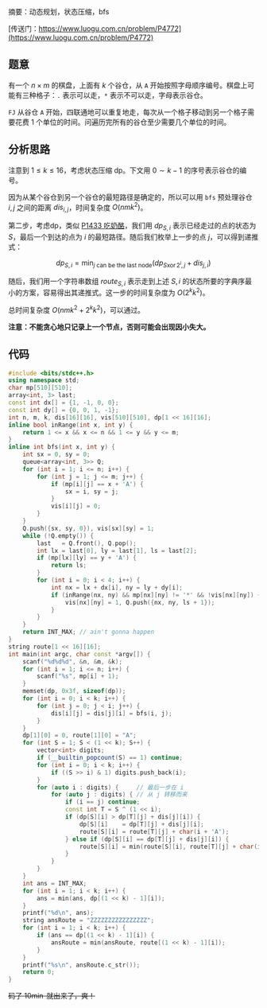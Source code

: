摘要：动态规划，状态压缩，bfs

[传送门：https://www.luogu.com.cn/problem/P4772](https://www.luogu.com.cn/problem/P4772)

## 题意

有一个 $n \times m$ 的棋盘，上面有 $k$ 个谷仓，从 `A` 开始按照字母顺序编号。棋盘上可能有三种格子：`.` 表示可以走，`*` 表示不可以走，字母表示谷仓。

`FJ` 从谷仓 `A` 开始，四联通地可以重复地走，每次从一个格子移动到另一个格子需要花费 $1$ 个单位的时间。问遍历完所有的谷仓至少需要几个单位的时间。

## 分析思路

注意到 $1 \leq k \leq 16$，考虑状态压缩 dp。下文用 $0 \sim k - 1$ 的序号表示谷仓的编号。

因为从某个谷仓到另一个谷仓的最短路径是确定的，所以可以用 `bfs` 预处理谷仓 $i, j$ 之间的距离 $dis_{i, j}$，时间复杂度 $O(nmk^2)$。

第二步，考虑dp，类似 [P1433 吃奶酪](https://www.luogu.com.cn/problem/P1433)，我们用 $dp_{S, i}$ 表示已经走过的点的状态为 $S$，最后一个到达的点为 $i$ 的最短路径。随后我们枚举上一步的点 $j$，可以得到递推式：

$$ dp_{S, i} = \min_{j \text{ can be the last node}}(dp_{S \operatorname{xor} 2^i, j} + dis_{j, i}) $$

随后，我们用一个字符串数组 $route_{S,i}$ 表示走到上述 $S, i$ 的状态所要的字典序最小的方案，容易得出其递推式。这一步的时间复杂度为 $O(2^kk^2)$。

总时间复杂度 $O(nmk^2 + 2^kk^2)$，可以通过。

**注意：不能贪心地只记录上一个节点，否则可能会出现因小失大。**

## 代码

```cpp
#include <bits/stdc++.h>
using namespace std;
char mp[510][510];
array<int, 3> last;
const int dx[] = {1, -1, 0, 0};
const int dy[] = {0, 0, 1, -1};
int n, m, k, dis[16][16], vis[510][510], dp[1 << 16][16];
inline bool inRange(int x, int y) {
    return 1 <= x && x <= n && 1 <= y && y <= m;
}
inline int bfs(int x, int y) {
    int sx = 0, sy = 0;
    queue<array<int, 3>> Q;
    for (int i = 1; i <= n; i++) {
        for (int j = 1; j <= m; j++) {
            if (mp[i][j] == x + 'A') {
                sx = i, sy = j;
            }
            vis[i][j] = 0;
        }
    }
    Q.push({sx, sy, 0}), vis[sx][sy] = 1;
    while (!Q.empty()) {
        last   = Q.front(), Q.pop();
        int lx = last[0], ly = last[1], ls = last[2];
        if (mp[lx][ly] == y + 'A') {
            return ls;
        }
        for (int i = 0; i < 4; i++) {
            int nx = lx + dx[i], ny = ly + dy[i];
            if (inRange(nx, ny) && mp[nx][ny] != '*' && !vis[nx][ny]) {
                vis[nx][ny] = 1, Q.push({nx, ny, ls + 1});
            }
        }
    }
    return INT_MAX; // ain't gonna happen
}
string route[1 << 16][16];
int main(int argc, char const *argv[]) {
    scanf("%d%d%d", &n, &m, &k);
    for (int i = 1; i <= n; i++) {
        scanf("%s", mp[i] + 1);
    }
    memset(dp, 0x3f, sizeof(dp));
    for (int i = 0; i < k; i++) {
        for (int j = 0; j < i; j++) {
            dis[i][j] = dis[j][i] = bfs(i, j);
        }
    }
    dp[1][0] = 0, route[1][0] = "A";
    for (int S = 1; S < (1 << k); S++) {
        vector<int> digits;
        if (__builtin_popcount(S) == 1) continue;
        for (int i = 0; i < k; i++) {
            if ((S >> i) & 1) digits.push_back(i);
        }
        for (auto i : digits) {     // 最后一步在 i
            for (auto j : digits) { // 从 j 转移而来
                if (i == j) continue;
                const int T = S ^ (1 << i);
                if (dp[S][i] > dp[T][j] + dis[j][i]) {
                    dp[S][i]    = dp[T][j] + dis[j][i];
                    route[S][i] = route[T][j] + char(i + 'A');
                } else if (dp[S][i] == dp[T][j] + dis[j][i]) {
                    route[S][i] = min(route[S][i], route[T][j] + char(i + 'A'));
                }
            }
        }
    }
    int ans = INT_MAX;
    for (int i = 1; i < k; i++) {
        ans = min(ans, dp[(1 << k) - 1][i]);
    }
    printf("%d\n", ans);
    string ansRoute = "ZZZZZZZZZZZZZZZZ";
    for (int i = 1; i < k; i++) {
        if (ans == dp[(1 << k) - 1][i]) {
            ansRoute = min(ansRoute, route[(1 << k) - 1][i]);
        }
    }
    printf("%s\n", ansRoute.c_str());
    return 0;
}

```

~~码了 $10 \min$ 就出来了，爽！~~
